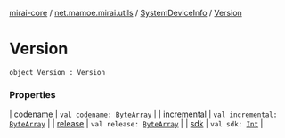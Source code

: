 [mirai-core](../../../index.md) / [net.mamoe.mirai.utils](../../index.md) / [SystemDeviceInfo](../index.md) / [Version](./index.md)

# Version

`object Version : Version`

### Properties

| [codename](codename.md) | `val codename: `[`ByteArray`](https://kotlinlang.org/api/latest/jvm/stdlib/kotlin/-byte-array/index.html) |
| [incremental](incremental.md) | `val incremental: `[`ByteArray`](https://kotlinlang.org/api/latest/jvm/stdlib/kotlin/-byte-array/index.html) |
| [release](release.md) | `val release: `[`ByteArray`](https://kotlinlang.org/api/latest/jvm/stdlib/kotlin/-byte-array/index.html) |
| [sdk](sdk.md) | `val sdk: `[`Int`](https://kotlinlang.org/api/latest/jvm/stdlib/kotlin/-int/index.html) |

